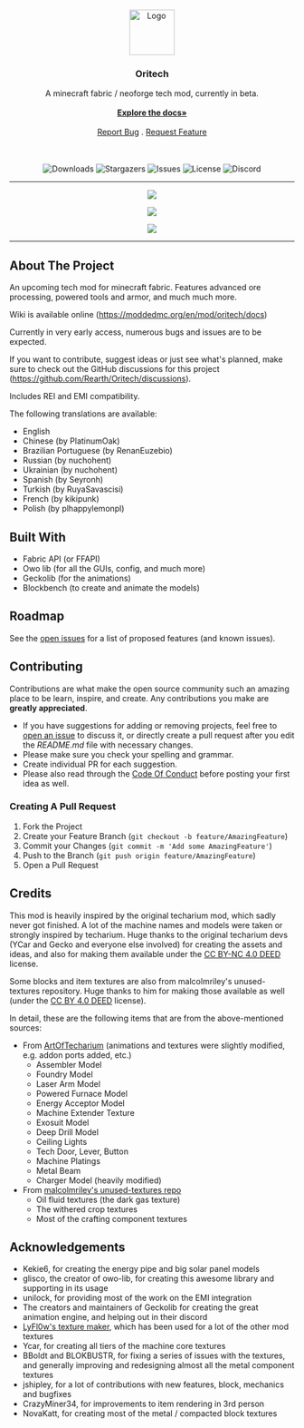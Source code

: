 <br/>
<p align="center">
  <a href="https://github.com/rearth/Oritech">
    <img src="https://github.com/Rearth/Oritech/assets/10100603/d459b3fa-ef6f-4675-99d7-c44a78a3cf71" alt="Logo" width="80" height="80">
  </a>

<h3 align="center">Oritech</h3>

<div align="center">
  A minecraft fabric / neoforge tech mod, currently in beta.
  <br/>
  <br/>
  <a href="https://moddedmc.org/en/mod/oritech/docs"><strong>Explore the docs»</strong></a>
  <br/>
  <br/>
  <a href="https://github.com/rearth/Oritech/issues">Report Bug</a>
  .
  <a href="https://github.com/rearth/Oritech/issues">Request Feature</a>
  <br/>
  <br/>
  <br/>

  ![Downloads](https://img.shields.io/github/downloads/rearth/Oritech/total) ![Stargazers](https://img.shields.io/github/stars/rearth/Oritech?style=social) ![Issues](https://img.shields.io/github/issues/rearth/Oritech) ![License](https://img.shields.io/github/license/rearth/Oritech) ![Discord](https://img.shields.io/discord/1233448016128512082)


  
</div>

---
<p align="center">
  <img src="https://github.com/Rearth/Oritech/assets/10100603/bb99651d-d9af-48e2-9b00-6fb980517e0a" />
</p>
<p align="center">
  <img src="https://github.com/Rearth/Oritech/assets/10100603/be0fd041-40fc-40c3-a273-976140e89e90" />
</p>
<p align="center">
  <img src="https://github.com/Rearth/Oritech/assets/10100603/b76bf232-74e7-4a17-8166-89d1c80f738e" />
</p>

---

## About The Project


An upcoming tech mod for minecraft fabric. Features advanced ore processing, powered tools and armor, and much much more.

Wiki is available online (https://moddedmc.org/en/mod/oritech/docs)

Currently in very early access, numerous bugs and issues are to be expected.

If you want to contribute, suggest ideas or just see what's planned, make sure to check out the GitHub discussions for this project (https://github.com/Rearth/Oritech/discussions).

Includes REI and EMI compatibility.

[//]: # (Extra mod compatibilities &#40;allowing metals and other components to be processed in Oritech machines, and vice-versa&#41; for the following mode are included:)

[//]: # (- Alloy Forgery)

[//]: # (- Tech Reborn)

[//]: # (- Energized Power)

[//]: # (- Mythic Metals)

The following translations are available:
- English
- Chinese (by PlatinumOak)
- Brazilian Portuguese (by RenanEuzebio)
- Russian (by nuchohent)
- Ukrainian (by nuchohent)
- Spanish (by Seyronh)
- Turkish (by RuyaSavascisi)
- French (by kikipunk)
- Polish (by plhappylemonpl)

## Built With

- Fabric API (or FFAPI)
- Owo lib (for all the GUIs, config, and much more)
- Geckolib (for the animations)
- Blockbench (to create and animate the models)

## Roadmap

See the [open issues](https://github.com/rearth/Oritech/issues) for a list of proposed features (and known issues).

## Contributing

Contributions are what make the open source community such an amazing place to be learn, inspire, and create. Any
contributions you make are **greatly appreciated**.

* If you have suggestions for adding or removing projects, feel free
  to [open an issue](https://github.com/rearth/Oritech/issues/new) to discuss it, or directly create a pull request
  after you edit the *README.md* file with necessary changes.
* Please make sure you check your spelling and grammar.
* Create individual PR for each suggestion.
* Please also read through the [Code Of Conduct](https://github.com/rearth/Oritech/blob/main/CODE_OF_CONDUCT.md) before
  posting your first idea as well.

### Creating A Pull Request

1. Fork the Project
2. Create your Feature Branch (`git checkout -b feature/AmazingFeature`)
3. Commit your Changes (`git commit -m 'Add some AmazingFeature'`)
4. Push to the Branch (`git push origin feature/AmazingFeature`)
5. Open a Pull Request

## Credits

This mod is heavily inspired by the original techarium mod, which sadly never got finished. A lot of the machine names and models
were taken or strongly inspired by techarium. Huge thanks to the original techarium devs (YCar and Gecko and everyone else involved) for creating
the assets and ideas, and also for making them available under the [CC BY-NC 4.0 DEED](https://creativecommons.org/licenses/by-nc/4.0/) license.

Some blocks and item textures are also from malcolmriley's unused-textures repository. Huge thanks to him for making those available as well (under the [CC BY 4.0 DEED](https://creativecommons.org/licenses/by/4.0/) license).

In detail, these are the following items that are from the above-mentioned sources:
* From [ArtOfTecharium](https://github.com/Ycarx/artoftecharium) (animations and textures were slightly modified, e.g. addon ports added, etc.)
  * Assembler Model
  * Foundry Model
  * Laser Arm Model
  * Powered Furnace Model
  * Energy Acceptor Model
  * Machine Extender Texture
  * Exosuit Model
  * Deep Drill Model
  * Ceiling Lights
  * Tech Door, Lever, Button
  * Machine Platings
  * Metal Beam
  * Charger Model (heavily modified)
* From [malcolmriley's unused-textures repo](https://github.com/malcolmriley/unused-textures)
  * Oil fluid textures (the dark gas texture)
  * The withered crop textures
  * Most of the crafting component textures

## Acknowledgements

* Kekie6, for creating the energy pipe and big solar panel models
* glisco, the creator of owo-lib, for creating this awesome library and supporting in its usage
* unilock, for providing most of the work on the EMI integration
* The creators and maintainers of Geckolib for creating the great animation engine, and helping out in their discord
* [LyFl0w's texture maker](https://github.com/LyFl0w/TextureMaker), which has been used for a lot of the other mod textures
* Ycar, for creating all tiers of the machine core textures
* BBoldt and BLOKBUSTR, for fixing a series of issues with the textures, and generally improving and redesigning almost all the metal component textures
* jshipley, for a lot of contributions with new features, block, mechanics and bugfixes
* CrazyMiner34, for improvements to item rendering in 3rd person
* NovaKatt, for creating most of the metal / compacted block textures